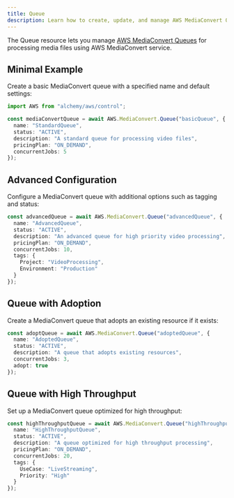 ```yaml
---
title: Queue
description: Learn how to create, update, and manage AWS MediaConvert Queues using Alchemy Cloud Control.
---
```



The Queue resource lets you manage [AWS MediaConvert Queues](https://docs.aws.amazon.com/mediaconvert/latest/userguide/) for processing media files using AWS MediaConvert service.

## Minimal Example

Create a basic MediaConvert queue with a specified name and default settings:

```ts
import AWS from "alchemy/aws/control";

const mediaConvertQueue = await AWS.MediaConvert.Queue("basicQueue", {
  name: "StandardQueue",
  status: "ACTIVE",
  description: "A standard queue for processing video files",
  pricingPlan: "ON_DEMAND",
  concurrentJobs: 5
});
```

## Advanced Configuration

Configure a MediaConvert queue with additional options such as tagging and status:

```ts
const advancedQueue = await AWS.MediaConvert.Queue("advancedQueue", {
  name: "AdvancedQueue",
  status: "ACTIVE",
  description: "An advanced queue for high priority video processing",
  pricingPlan: "ON_DEMAND",
  concurrentJobs: 10,
  tags: {
    Project: "VideoProcessing",
    Environment: "Production"
  }
});
```

## Queue with Adoption

Create a MediaConvert queue that adopts an existing resource if it exists:

```ts
const adoptQueue = await AWS.MediaConvert.Queue("adoptedQueue", {
  name: "AdoptedQueue",
  status: "ACTIVE",
  description: "A queue that adopts existing resources",
  concurrentJobs: 3,
  adopt: true
});
```

## Queue with High Throughput

Set up a MediaConvert queue optimized for high throughput:

```ts
const highThroughputQueue = await AWS.MediaConvert.Queue("highThroughputQueue", {
  name: "HighThroughputQueue",
  status: "ACTIVE",
  description: "A queue optimized for high throughput processing",
  pricingPlan: "ON_DEMAND",
  concurrentJobs: 20,
  tags: {
    UseCase: "LiveStreaming",
    Priority: "High"
  }
});
```
